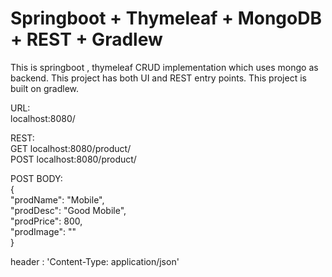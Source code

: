 # Springboot + Thymeleaf + MongoDB + REST + Gradlew


This is springboot , thymeleaf CRUD implementation which uses mongo as backend. This project has both UI and REST entry points.
This project is built on gradlew.  

URL:   
localhost:8080/  

REST:  
GET  localhost:8080/product/  
POST localhost:8080/product/ 

POST BODY:  
{  
    "prodName": "Mobile",  
    "prodDesc": "Good Mobile",  
    "prodPrice": 800,  
    "prodImage": ""  
}  

header : 'Content-Type: application/json'
